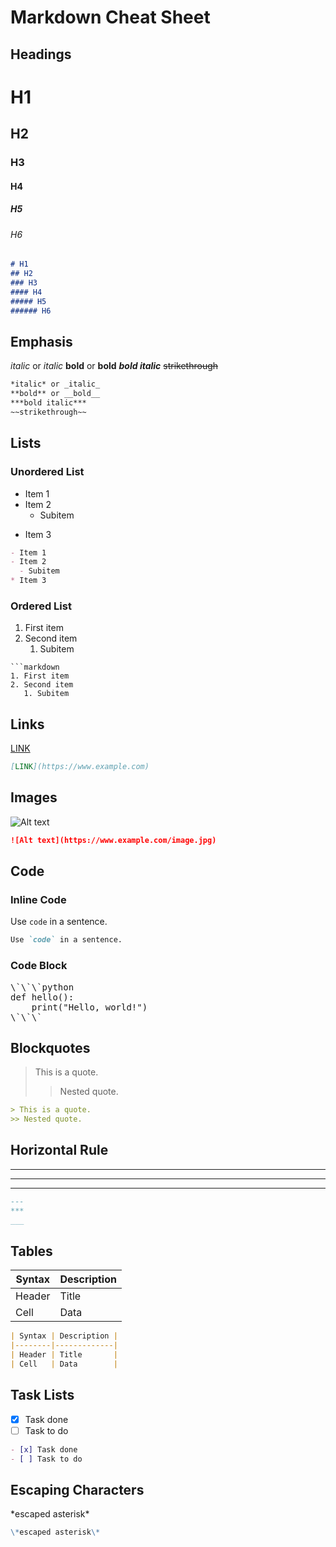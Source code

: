
# Markdown Cheat Sheet

## Headings
# H1
## H2
### H3
#### H4
##### H5
###### H6
```markdown
# H1
## H2
### H3
#### H4
##### H5
###### H6
```

## Emphasis
*italic* or _italic_
**bold** or __bold__
***bold italic***
~~strikethrough~~
```markdown
*italic* or _italic_
**bold** or __bold__
***bold italic***
~~strikethrough~~
```

## Lists
### Unordered List
- Item 1
- Item 2
  - Subitem
* Item 3
```markdown
- Item 1
- Item 2
  - Subitem
* Item 3
```

### Ordered List
1. First item
2. Second item
   1. Subitem
```
```markdown
1. First item
2. Second item
   1. Subitem
```

## Links
[LINK](https://www.example.com)
```markdown
[LINK](https://www.example.com)
```

## Images
![Alt text](https://www.example.com/image.jpg)
```markdown
![Alt text](https://www.example.com/image.jpg)
```

## Code
### Inline Code
Use `code` in a sentence.
```markdown
Use `code` in a sentence.
```

### Code Block
<pre>
\`\`\`python
def hello():
    print("Hello, world!")
\`\`\`
</pre>

## Blockquotes
> This is a quote.
>> Nested quote.
```markdown
> This is a quote.
>> Nested quote.
```

## Horizontal Rule
---
***
___
```markdown
---
***
___
```

## Tables
| Syntax | Description |
|--------|-------------|
| Header | Title       |
| Cell   | Data        |
```markdown
| Syntax | Description |
|--------|-------------|
| Header | Title       |
| Cell   | Data        |
```

## Task Lists
- [x] Task done
- [ ] Task to do
```markdown
- [x] Task done
- [ ] Task to do
```

## Escaping Characters
\*escaped asterisk\*
```markdown
\*escaped asterisk\*
```
